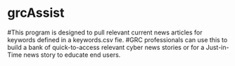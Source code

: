 # grcAssist
#This program is designed to pull relevant current news articles for keywords defined in a keywords.csv fie. #GRC professionals can use this to build a bank of quick-to-access relevant cyber news stories or for a Just-in-Time news story to educate end users.
